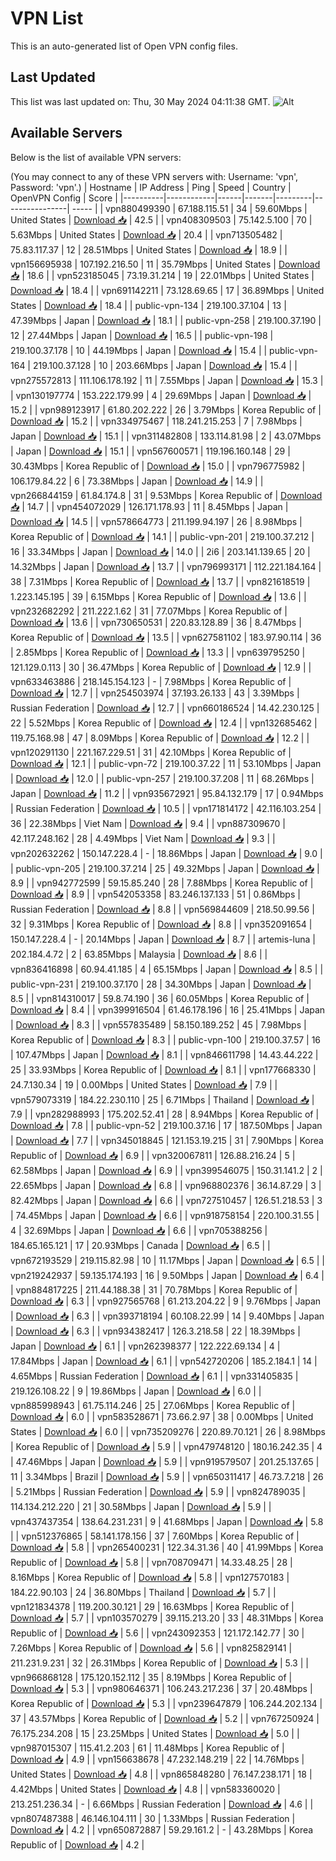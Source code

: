 # VPN List

This is an auto-generated list of Open VPN config files.

## Last Updated

This list was last updated on: Thu, 30 May 2024 04:11:38 GMT.
![Alt](https://repobeats.axiom.co/api/embed/186b98318ef1479477931607c1ad7d823f12451f.svg "Repobeats analytics image")

## Available Servers

Below is the list of available VPN servers:

(You may connect to any of these VPN servers with: Username: 'vpn', Password: 'vpn'.)
| Hostname | IP Address | Ping | Speed | Country | OpenVPN Config | Score |
|----------|------------|------|-------|---------|----------------| ----- |
| vpn880499390 | 67.188.115.51 | 34 | 59.60Mbps | United States | [Download 📥](./configs/server_0_US.ovpn) | 42.5 |
| vpn408309503 | 75.142.5.100 | 70 | 5.63Mbps | United States | [Download 📥](./configs/server_1_US.ovpn) | 20.4 |
| vpn713505482 | 75.83.117.37 | 12 | 28.51Mbps | United States | [Download 📥](./configs/server_2_US.ovpn) | 18.9 |
| vpn156695938 | 107.192.216.50 | 11 | 35.79Mbps | United States | [Download 📥](./configs/server_3_US.ovpn) | 18.6 |
| vpn523185045 | 73.19.31.214 | 19 | 22.01Mbps | United States | [Download 📥](./configs/server_4_US.ovpn) | 18.4 |
| vpn691142211 | 73.128.69.65 | 17 | 36.89Mbps | United States | [Download 📥](./configs/server_5_US.ovpn) | 18.4 |
| public-vpn-134 | 219.100.37.104 | 13 | 47.39Mbps | Japan | [Download 📥](./configs/server_6_JP.ovpn) | 18.1 |
| public-vpn-258 | 219.100.37.190 | 12 | 27.44Mbps | Japan | [Download 📥](./configs/server_7_JP.ovpn) | 16.5 |
| public-vpn-198 | 219.100.37.178 | 10 | 44.19Mbps | Japan | [Download 📥](./configs/server_8_JP.ovpn) | 15.4 |
| public-vpn-164 | 219.100.37.128 | 10 | 203.66Mbps | Japan | [Download 📥](./configs/server_9_JP.ovpn) | 15.4 |
| vpn275572813 | 111.106.178.192 | 11 | 7.55Mbps | Japan | [Download 📥](./configs/server_10_JP.ovpn) | 15.3 |
| vpn130197774 | 153.222.179.99 | 4 | 29.69Mbps | Japan | [Download 📥](./configs/server_11_JP.ovpn) | 15.2 |
| vpn989123917 | 61.80.202.222 | 26 | 3.79Mbps | Korea Republic of | [Download 📥](./configs/server_12_KR.ovpn) | 15.2 |
| vpn334975467 | 118.241.215.253 | 7 | 7.98Mbps | Japan | [Download 📥](./configs/server_13_JP.ovpn) | 15.1 |
| vpn311482808 | 133.114.81.98 | 2 | 43.07Mbps | Japan | [Download 📥](./configs/server_14_JP.ovpn) | 15.1 |
| vpn567600571 | 119.196.160.148 | 29 | 30.43Mbps | Korea Republic of | [Download 📥](./configs/server_15_KR.ovpn) | 15.0 |
| vpn796775982 | 106.179.84.22 | 6 | 73.38Mbps | Japan | [Download 📥](./configs/server_16_JP.ovpn) | 14.9 |
| vpn266844159 | 61.84.174.8 | 31 | 9.53Mbps | Korea Republic of | [Download 📥](./configs/server_17_KR.ovpn) | 14.7 |
| vpn454072029 | 126.171.178.93 | 11 | 8.45Mbps | Japan | [Download 📥](./configs/server_18_JP.ovpn) | 14.5 |
| vpn578664773 | 211.199.94.197 | 26 | 8.98Mbps | Korea Republic of | [Download 📥](./configs/server_19_KR.ovpn) | 14.1 |
| public-vpn-201 | 219.100.37.212 | 16 | 33.34Mbps | Japan | [Download 📥](./configs/server_20_JP.ovpn) | 14.0 |
| 2i6 | 203.141.139.65 | 20 | 14.32Mbps | Japan | [Download 📥](./configs/server_21_JP.ovpn) | 13.7 |
| vpn796993171 | 112.221.184.164 | 38 | 7.31Mbps | Korea Republic of | [Download 📥](./configs/server_22_KR.ovpn) | 13.7 |
| vpn821618519 | 1.223.145.195 | 39 | 6.15Mbps | Korea Republic of | [Download 📥](./configs/server_23_KR.ovpn) | 13.6 |
| vpn232682292 | 211.222.1.62 | 31 | 77.07Mbps | Korea Republic of | [Download 📥](./configs/server_24_KR.ovpn) | 13.6 |
| vpn730650531 | 220.83.128.89 | 36 | 8.47Mbps | Korea Republic of | [Download 📥](./configs/server_25_KR.ovpn) | 13.5 |
| vpn627581102 | 183.97.90.114 | 36 | 2.85Mbps | Korea Republic of | [Download 📥](./configs/server_26_KR.ovpn) | 13.3 |
| vpn639795250 | 121.129.0.113 | 30 | 36.47Mbps | Korea Republic of | [Download 📥](./configs/server_27_KR.ovpn) | 12.9 |
| vpn633463886 | 218.145.154.123 | - | 7.98Mbps | Korea Republic of | [Download 📥](./configs/server_28_KR.ovpn) | 12.7 |
| vpn254503974 | 37.193.26.133 | 43 | 3.39Mbps | Russian Federation | [Download 📥](./configs/server_29_RU.ovpn) | 12.7 |
| vpn660186524 | 14.42.230.125 | 22 | 5.52Mbps | Korea Republic of | [Download 📥](./configs/server_30_KR.ovpn) | 12.4 |
| vpn132685462 | 119.75.168.98 | 47 | 8.09Mbps | Korea Republic of | [Download 📥](./configs/server_31_KR.ovpn) | 12.2 |
| vpn120291130 | 221.167.229.51 | 31 | 42.10Mbps | Korea Republic of | [Download 📥](./configs/server_32_KR.ovpn) | 12.1 |
| public-vpn-72 | 219.100.37.22 | 11 | 53.10Mbps | Japan | [Download 📥](./configs/server_33_JP.ovpn) | 12.0 |
| public-vpn-257 | 219.100.37.208 | 11 | 68.26Mbps | Japan | [Download 📥](./configs/server_34_JP.ovpn) | 11.2 |
| vpn935672921 | 95.84.132.179 | 17 | 0.94Mbps | Russian Federation | [Download 📥](./configs/server_35_RU.ovpn) | 10.5 |
| vpn171814172 | 42.116.103.254 | 36 | 22.38Mbps | Viet Nam | [Download 📥](./configs/server_36_VN.ovpn) | 9.4 |
| vpn887309670 | 42.117.248.162 | 28 | 4.49Mbps | Viet Nam | [Download 📥](./configs/server_37_VN.ovpn) | 9.3 |
| vpn202632262 | 150.147.228.4 | - | 18.86Mbps | Japan | [Download 📥](./configs/server_38_JP.ovpn) | 9.0 |
| public-vpn-205 | 219.100.37.214 | 25 | 49.32Mbps | Japan | [Download 📥](./configs/server_39_JP.ovpn) | 8.9 |
| vpn942772599 | 59.15.85.240 | 28 | 7.88Mbps | Korea Republic of | [Download 📥](./configs/server_40_KR.ovpn) | 8.9 |
| vpn542053358 | 83.246.137.133 | 51 | 0.86Mbps | Russian Federation | [Download 📥](./configs/server_41_RU.ovpn) | 8.8 |
| vpn569844609 | 218.50.99.56 | 32 | 9.31Mbps | Korea Republic of | [Download 📥](./configs/server_42_KR.ovpn) | 8.8 |
| vpn352091654 | 150.147.228.4 | - | 20.14Mbps | Japan | [Download 📥](./configs/server_43_JP.ovpn) | 8.7 |
| artemis-luna | 202.184.4.72 | 2 | 63.85Mbps | Malaysia | [Download 📥](./configs/server_44_MY.ovpn) | 8.6 |
| vpn836416898 | 60.94.41.185 | 4 | 65.15Mbps | Japan | [Download 📥](./configs/server_45_JP.ovpn) | 8.5 |
| public-vpn-231 | 219.100.37.170 | 28 | 34.30Mbps | Japan | [Download 📥](./configs/server_46_JP.ovpn) | 8.5 |
| vpn814310017 | 59.8.74.190 | 36 | 60.05Mbps | Korea Republic of | [Download 📥](./configs/server_47_KR.ovpn) | 8.4 |
| vpn399916504 | 61.46.178.196 | 16 | 25.41Mbps | Japan | [Download 📥](./configs/server_48_JP.ovpn) | 8.3 |
| vpn557835489 | 58.150.189.252 | 45 | 7.98Mbps | Korea Republic of | [Download 📥](./configs/server_49_KR.ovpn) | 8.3 |
| public-vpn-100 | 219.100.37.57 | 16 | 107.47Mbps | Japan | [Download 📥](./configs/server_50_JP.ovpn) | 8.1 |
| vpn846611798 | 14.43.44.222 | 25 | 33.93Mbps | Korea Republic of | [Download 📥](./configs/server_51_KR.ovpn) | 8.1 |
| vpn177668330 | 24.7.130.34 | 19 | 0.00Mbps | United States | [Download 📥](./configs/server_52_US.ovpn) | 7.9 |
| vpn579073319 | 184.22.230.110 | 25 | 6.71Mbps | Thailand | [Download 📥](./configs/server_53_TH.ovpn) | 7.9 |
| vpn282988993 | 175.202.52.41 | 28 | 8.94Mbps | Korea Republic of | [Download 📥](./configs/server_54_KR.ovpn) | 7.8 |
| public-vpn-52 | 219.100.37.16 | 17 | 187.50Mbps | Japan | [Download 📥](./configs/server_55_JP.ovpn) | 7.7 |
| vpn345018845 | 121.153.19.215 | 31 | 7.90Mbps | Korea Republic of | [Download 📥](./configs/server_56_KR.ovpn) | 6.9 |
| vpn320067811 | 126.88.216.24 | 5 | 62.58Mbps | Japan | [Download 📥](./configs/server_57_JP.ovpn) | 6.9 |
| vpn399546075 | 150.31.141.2 | 2 | 22.65Mbps | Japan | [Download 📥](./configs/server_58_JP.ovpn) | 6.8 |
| vpn968802376 | 36.14.87.29 | 3 | 82.42Mbps | Japan | [Download 📥](./configs/server_59_JP.ovpn) | 6.6 |
| vpn727510457 | 126.51.218.53 | 3 | 74.45Mbps | Japan | [Download 📥](./configs/server_60_JP.ovpn) | 6.6 |
| vpn918758154 | 220.100.31.55 | 4 | 32.69Mbps | Japan | [Download 📥](./configs/server_61_JP.ovpn) | 6.6 |
| vpn705388256 | 184.65.165.121 | 17 | 20.93Mbps | Canada | [Download 📥](./configs/server_62_CA.ovpn) | 6.5 |
| vpn672193529 | 219.115.82.98 | 10 | 11.17Mbps | Japan | [Download 📥](./configs/server_63_JP.ovpn) | 6.5 |
| vpn219242937 | 59.135.174.193 | 16 | 9.50Mbps | Japan | [Download 📥](./configs/server_64_JP.ovpn) | 6.4 |
| vpn884817225 | 211.44.188.38 | 31 | 70.78Mbps | Korea Republic of | [Download 📥](./configs/server_65_KR.ovpn) | 6.3 |
| vpn927565768 | 61.213.204.22 | 9 | 9.76Mbps | Japan | [Download 📥](./configs/server_66_JP.ovpn) | 6.3 |
| vpn393718194 | 60.108.22.99 | 14 | 9.40Mbps | Japan | [Download 📥](./configs/server_67_JP.ovpn) | 6.3 |
| vpn934382417 | 126.3.218.58 | 22 | 18.39Mbps | Japan | [Download 📥](./configs/server_68_JP.ovpn) | 6.1 |
| vpn262398377 | 122.222.69.134 | 4 | 17.84Mbps | Japan | [Download 📥](./configs/server_69_JP.ovpn) | 6.1 |
| vpn542720206 | 185.2.184.1 | 14 | 4.65Mbps | Russian Federation | [Download 📥](./configs/server_70_RU.ovpn) | 6.1 |
| vpn331405835 | 219.126.108.22 | 9 | 19.86Mbps | Japan | [Download 📥](./configs/server_71_JP.ovpn) | 6.0 |
| vpn885998943 | 61.75.114.246 | 25 | 27.06Mbps | Korea Republic of | [Download 📥](./configs/server_72_KR.ovpn) | 6.0 |
| vpn583528671 | 73.66.2.97 | 38 | 0.00Mbps | United States | [Download 📥](./configs/server_73_US.ovpn) | 6.0 |
| vpn735209276 | 220.89.70.121 | 26 | 8.98Mbps | Korea Republic of | [Download 📥](./configs/server_74_KR.ovpn) | 5.9 |
| vpn479748120 | 180.16.242.35 | 4 | 47.46Mbps | Japan | [Download 📥](./configs/server_75_JP.ovpn) | 5.9 |
| vpn919579507 | 201.25.137.65 | 11 | 3.34Mbps | Brazil | [Download 📥](./configs/server_76_BR.ovpn) | 5.9 |
| vpn650311417 | 46.73.7.218 | 26 | 5.21Mbps | Russian Federation | [Download 📥](./configs/server_77_RU.ovpn) | 5.9 |
| vpn824789035 | 114.134.212.220 | 21 | 30.58Mbps | Japan | [Download 📥](./configs/server_78_JP.ovpn) | 5.9 |
| vpn437437354 | 138.64.231.231 | 9 | 41.68Mbps | Japan | [Download 📥](./configs/server_79_JP.ovpn) | 5.8 |
| vpn512376865 | 58.141.178.156 | 37 | 7.60Mbps | Korea Republic of | [Download 📥](./configs/server_80_KR.ovpn) | 5.8 |
| vpn265400231 | 122.34.31.36 | 40 | 41.99Mbps | Korea Republic of | [Download 📥](./configs/server_81_KR.ovpn) | 5.8 |
| vpn708709471 | 14.33.48.25 | 28 | 8.16Mbps | Korea Republic of | [Download 📥](./configs/server_82_KR.ovpn) | 5.8 |
| vpn127570183 | 184.22.90.103 | 24 | 36.80Mbps | Thailand | [Download 📥](./configs/server_83_TH.ovpn) | 5.7 |
| vpn121834378 | 119.200.30.121 | 29 | 16.63Mbps | Korea Republic of | [Download 📥](./configs/server_84_KR.ovpn) | 5.7 |
| vpn103570279 | 39.115.213.20 | 33 | 48.31Mbps | Korea Republic of | [Download 📥](./configs/server_85_KR.ovpn) | 5.6 |
| vpn243092353 | 121.172.142.77 | 30 | 7.26Mbps | Korea Republic of | [Download 📥](./configs/server_86_KR.ovpn) | 5.6 |
| vpn825829141 | 211.231.9.231 | 32 | 26.31Mbps | Korea Republic of | [Download 📥](./configs/server_87_KR.ovpn) | 5.3 |
| vpn966868128 | 175.120.152.112 | 35 | 8.19Mbps | Korea Republic of | [Download 📥](./configs/server_88_KR.ovpn) | 5.3 |
| vpn980646371 | 106.243.217.236 | 37 | 20.48Mbps | Korea Republic of | [Download 📥](./configs/server_89_KR.ovpn) | 5.3 |
| vpn239647879 | 106.244.202.134 | 37 | 43.57Mbps | Korea Republic of | [Download 📥](./configs/server_90_KR.ovpn) | 5.2 |
| vpn767250924 | 76.175.234.208 | 15 | 23.25Mbps | United States | [Download 📥](./configs/server_91_US.ovpn) | 5.0 |
| vpn987015307 | 115.41.2.203 | 61 | 11.48Mbps | Korea Republic of | [Download 📥](./configs/server_92_KR.ovpn) | 4.9 |
| vpn156638678 | 47.232.148.219 | 22 | 14.76Mbps | United States | [Download 📥](./configs/server_93_US.ovpn) | 4.8 |
| vpn865848280 | 76.147.238.171 | 18 | 4.42Mbps | United States | [Download 📥](./configs/server_94_US.ovpn) | 4.8 |
| vpn583360020 | 213.251.236.34 | - | 6.66Mbps | Russian Federation | [Download 📥](./configs/server_95_RU.ovpn) | 4.6 |
| vpn807487388 | 46.146.104.111 | 30 | 1.33Mbps | Russian Federation | [Download 📥](./configs/server_96_RU.ovpn) | 4.2 |
| vpn650872887 | 59.29.161.2 | - | 43.28Mbps | Korea Republic of | [Download 📥](./configs/server_97_KR.ovpn) | 4.2 |
